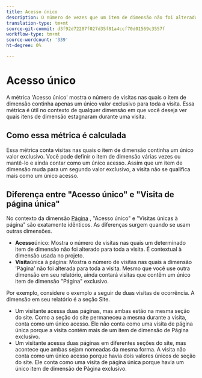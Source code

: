 ```yaml
---
title: Acesso único
description: O número de vezes que um item de dimensão não foi alterado em uma visita.
translation-type: tm+mt
source-git-commit: d3f92d72207f027d35f81a4ccf70d01569c3557f
workflow-type: tm+mt
source-wordcount: '339'
ht-degree: 0%

---
```



# Acesso único

A métrica &#39;Acesso único&#39; mostra o número de visitas nas quais o item de dimensão continha apenas um único valor exclusivo para toda a visita. Essa métrica é útil no contexto de qualquer dimensão em que você deseja ver quais itens de dimensão estagnaram durante uma visita.

## Como essa métrica é calculada

Essa métrica conta visitas nas quais o item de dimensão continha um único valor exclusivo. Você pode definir o item de dimensão várias vezes ou mantê-lo e ainda contar como um único acesso. Assim que um item de dimensão muda para um segundo valor exclusivo, a visita não se qualifica mais como um único acesso.

## Diferença entre &quot;Acesso único&quot; e &quot;Visita de página única&quot;

No contexto da dimensão [Página](../dimensions/page.md) , &quot;Acesso único&quot; e &quot;Visitas únicas à página&quot; são exatamente idênticos. As diferenças surgem quando se usam outras dimensões.

* **Acesso**&#x200B;único: Mostra o número de visitas nas quais um determinado item de dimensão não foi alterado para toda a visita. É contextual à dimensão usada no projeto.
* **Visita**&#x200B;única à página: Mostra o número de visitas nas quais a dimensão &#39;Página&#39; não foi alterada para toda a visita. Mesmo que você use outra dimensão em seu relatório, ainda contará visitas que contêm um único item de dimensão &quot;Página&quot; exclusivo.

Por exemplo, considere o exemplo a seguir de duas visitas de ocorrência. A dimensão em seu relatório é a seção [](../dimensions/site-section.md)Site.

* Um visitante acessa duas páginas, mas ambas estão na mesma seção do site. Como a seção do site permaneceu a mesma durante a visita, conta como um único acesso. Ele não conta como uma visita de página única porque a visita contém mais de um item de dimensão de Página exclusivo.
* Um visitante acessa duas páginas em diferentes seções do site, mas acontece que ambas sejam nomeadas da mesma forma. A visita não conta como um único acesso porque havia dois valores únicos de seção do site. Ele conta como uma visita de página única porque havia um único item de dimensão de Página exclusivo.
